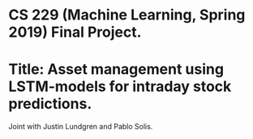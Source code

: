 # CS 229 (Machine Learning, Spring 2019) Final Project.

# Title: Asset management using LSTM-models for intraday stock predictions. 

Joint with Justin Lundgren and Pablo Solis. 


